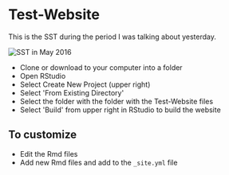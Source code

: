 # Test-Website

This is the SST during the period I was talking about yesterday.

![SST in May 2016](https://coastwatch.pfeg.noaa.gov/erddap/griddap/jplUKMO_OSTIAv20.htmlTable?analysed_sst%5B(2016-05-25T12:00:00Z)%5D%5B(7.025):(21.025)%5D%5B(68.025):(104.025)%5D&.draw=surface&.vars=longitude%7Clatitude%7Canalysed_sst&.colorBar=%7C%7C%7C24%7C34%7C&.bgColor=0xffccccff)

* Clone or download to your computer into a folder
* Open RStudio
* Select Create New Project (upper right)
* Select 'From Existing Directory'
* Select the folder with the folder with the Test-Website files
* Select 'Build' from upper right in RStudio to build the website

## To customize

* Edit the Rmd files
* Add new Rmd files and add to the `_site.yml` file
